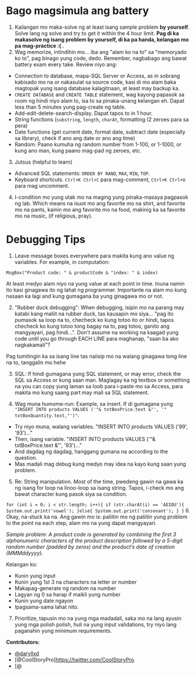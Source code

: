 Bago magsimula ang battery
==========================

1. Kailangan mo maka-solve ng at least isang sample problem __by yourself__. 
Solve lang ng solve and try to get it within the 4 hour limit.
__Pag di ka makasolve ng isang problem by yourself, di ka pa handa, kelangan mo 
pa mag-practice :( .__
2. Wag memorize, intindihin mo... iba ang "alam ko na to" sa "memoryado ko 
to", pag binago yung code, dedo. Remember, nagbabago ang bawat battery exam 
every take. Review niyo ang:

* Connection to database, mapa-SQL Server or Access, as in sobrang 
kabisado mo na or nakasulat sa source code, kasi di mo alam baka magtopak yung 
isang database kalagitnaan, at least may backup ka.
* `CREATE DATABASE` and `CREATE TABLE` statement, wag kayong papasok sa room ng 
hindi niyo alam to, isa to sa pinaka-unang kelangan eh. Dapat less than 5 
minutes yung pag-create ng table.
* Add-edit-delete-search-display. Dapat tapos to in 1 hour.
* String functions (`substring`, `length`, `charAt`, formatting (2 zeroes 
para sa pera)
* Date functions (get current date, format date, subtract date 
(especially sa library), check if ano ang date or ano ang time)
* Random: Paano kumuha ng random number from 1-100, or 1-1000, or kung ano man,
 kung paano mag-pad ng zeroes, etc.
3. Jutsus (helpful to learn)

* Advanced SQL statements: `ORDER BY RAND`, `MAX`, `MIN`, `TOP`.
* Keyboard shortcuts. `Ctrl+K Ctrl+C` para mag-comment, `Ctrl+K Ctrl+U` para mag
 uncomment.
4. I-condition mo yung utak mo na maging yung pinaka-masaya pagpasok ng lab. 
Which means na isuot mo ang favorite mo na shirt, and favorite mo na pants, 
kainin mo ang favorite mo na food, makinig ka sa favorite mo na music, (if 
religious, pray).

Debugging Tips
==============

1. Leave message boxes everywhere para makita kung ano value ng variables. 
For example, in computation:

`MsgBox("Product code: " & productCode & "index: " & index)`

At least medyo alam niyo na yung value at each point in time. Inuna namin ito 
kasi ginagawa ito ng lahat ng programmer. Importante na alam mo kung nasaan ka 
lagi and kung gumagana ba yung ginagawa mo or not.

2. "Rubber duck debugging": When debugging, isipin mo na parang may katabi kang 
maliit na rubber duck, tas kausapin mo siya... "pag ito pumasok sa loop na to, 
checheck ko kung totoo ito or hindi, tapos checheck ko kung totoo tong bagay na 
to, pag totoo, ganito ang mangyayari, pag hindi...". Don't assume na working na 
kaagad yung code until you go through EACH LINE para maghanap, "saan ba ako 
nagkakamali"?

Pag tumitingin ka sa isang line tas naiisip mo na walang ginagawa tong line na 
to, tanggalin mo hehe

3. SQL: If hindi gumagana yung SQL statement, or may error, check the SQL sa 
Access or kung saan man. Maglagay ka ng textbox or something na you can 
copy yung laman sa loob para i-paste mo sa Access, para makita mo kung saang 
part may mali sa SQL statement. 

4. Wag muna humome-run: Example, sa insert. If di gumagana yung 
`"INSERT INTO products VALUES ('"& txtBoxPrice.text &"', '" txtBoxQuantity.text,"')"`.

* Try niyo muna, walang variables. "INSERT INTO products VALUES ('99', '93')..."
* Then, isang variable. "INSERT INTO products VALUES ('"& txtBoxPrice.text &"', '93')..."
* And dagdag ng dagdag, hanggang gumana na according to the question.
* Mas madali mag debug kung medyo may idea na kayo kung saan yung problem.

5. Re: String manipulation. Most of the time, pwedeng gawin na gawa ka ng isang
 for loop na linoo-loop sa isang string. Tapos, i-check mo ang bawat character 
kung pasok siya sa condition.

`for (int i = 0; i < str.length; i++){
    if (str.charAt(i) == 'AEIOU'){
        System.out.print('vowel');
    }else{
        System.out.print('consonant');
    }
}`
6. Okay, na-stuck ka na. Ang gawin mo is: paliitin mo ng paliitin yung problem
 to the point na each step, alam mo na yung dapat mangyayari.

_Sample problem: A product code is generated by combining the first 3 
alphanumeric characters of the product description followed by a 5-digit random 
number (padded by zeros) and the product’s date of creation (MMMddyyyy)._

Kelangan ko:

* Kunin yung input
* Kunin yung 1st 3 na characters na letter or number
* Makapag-generate ng random na number
* Lagyan ng 0 sa harap if maikli yung number
* Kunin yung date ngayon
* Ipagsama-sama lahat nito.
7. Prioritize, tapusin mo na yung mga madadali, saka mo na lang ayusin yung mga 
polish polish, huli na yung input validations, try niyo lang paganahin yung 
minimum requirements.

__Contributors:__

* [@daryllxd](http://www.github.com/daryllxd)
* [@CoolStoryPro]https://twitter.com/CoolStoryPro
* [@